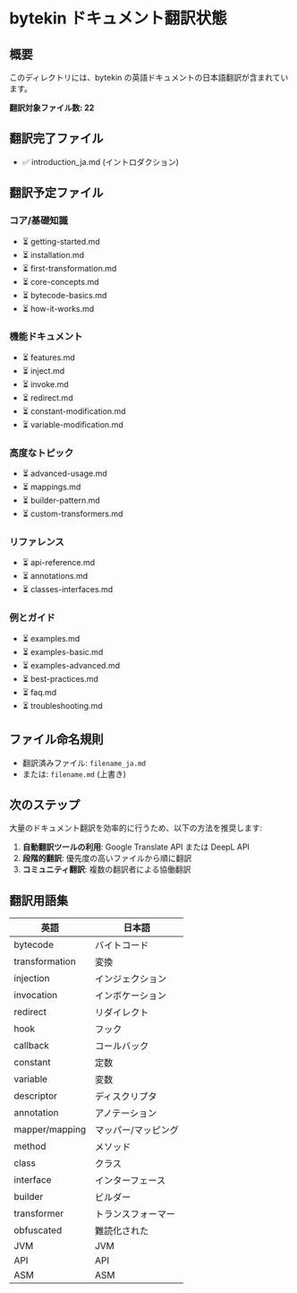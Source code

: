 # bytekin ドキュメント翻訳状態

## 概要

このディレクトリには、bytekin の英語ドキュメントの日本語翻訳が含まれています。

**翻訳対象ファイル数: 22**

## 翻訳完了ファイル

- ✅ introduction_ja.md (イントロダクション)

## 翻訳予定ファイル

### コア/基礎知識
- ⏳ getting-started.md
- ⏳ installation.md
- ⏳ first-transformation.md
- ⏳ core-concepts.md
- ⏳ bytecode-basics.md
- ⏳ how-it-works.md

### 機能ドキュメント
- ⏳ features.md
- ⏳ inject.md
- ⏳ invoke.md
- ⏳ redirect.md
- ⏳ constant-modification.md
- ⏳ variable-modification.md

### 高度なトピック
- ⏳ advanced-usage.md
- ⏳ mappings.md
- ⏳ builder-pattern.md
- ⏳ custom-transformers.md

### リファレンス
- ⏳ api-reference.md
- ⏳ annotations.md
- ⏳ classes-interfaces.md

### 例とガイド
- ⏳ examples.md
- ⏳ examples-basic.md
- ⏳ examples-advanced.md
- ⏳ best-practices.md
- ⏳ faq.md
- ⏳ troubleshooting.md

## ファイル命名規則

- 翻訳済みファイル: `filename_ja.md`
- または: `filename.md` (上書き)

## 次のステップ

大量のドキュメント翻訳を効率的に行うため、以下の方法を推奨します:

1. **自動翻訳ツールの利用**: Google Translate API または DeepL API
2. **段階的翻訳**: 優先度の高いファイルから順に翻訳
3. **コミュニティ翻訳**: 複数の翻訳者による協働翻訳

## 翻訳用語集

| 英語 | 日本語 |
|------|--------|
| bytecode | バイトコード |
| transformation | 変換 |
| injection | インジェクション |
| invocation | インボケーション |
| redirect | リダイレクト |
| hook | フック |
| callback | コールバック |
| constant | 定数 |
| variable | 変数 |
| descriptor | ディスクリプタ |
| annotation | アノテーション |
| mapper/mapping | マッパー/マッピング |
| method | メソッド |
| class | クラス |
| interface | インターフェース |
| builder | ビルダー |
| transformer | トランスフォーマー |
| obfuscated | 難読化された |
| JVM | JVM |
| API | API |
| ASM | ASM |
